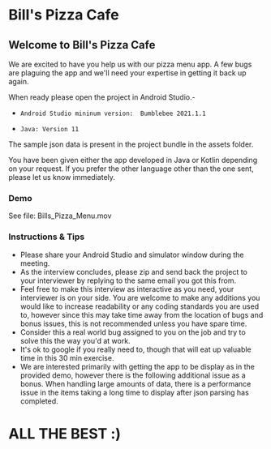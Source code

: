 # Bill's Pizza Cafe

## Welcome to Bill's Pizza Cafe

We are excited to have you help us with our pizza menu app.
A few bugs are plaguing the app and we'll need your expertise in getting it back up again.

When ready please open the project in Android Studio.-   
-     Android Studio mininum version:  Bumblebee 2021.1.1
-     Java: Version 11

The sample json data is present in the project bundle in the assets folder.

You have been given either the app developed in Java or Kotlin depending on your request.  If you prefer the other language other than the one sent, please let us know immediately.


### Demo

See file: Bills_Pizza_Menu.mov

### Instructions & Tips
- Please share your Android Studio and simulator window during the meeting.
- As the interview concludes, please zip and send back the project to your interviewer by replying to the same email you got this from. 
- Feel free to make this interview as interactive as you need, your interviewer is on your side.  You are welcome to make any additions you would like to
  increase readability or any coding standards you are used to, however since this may take time away from the location of bugs and bonus issues, this is not 
  recommended unless you have spare time.
- Consider this a real world bug assigned to you on the job and try to solve this the way you'd at work.
- It's ok to google if you really need to, though that will eat up valuable time in this 30 min exercise.
- We are interested primarily with getting the app to be display as in the provided demo, however there is the following additional issue as a bonus.
   When handling large amounts of data, there is a performance issue in the items taking a long time to display after json parsing has completed.

# ALL THE BEST :)
